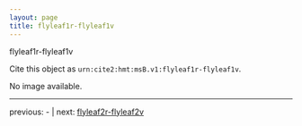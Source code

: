 ```yaml
---
layout: page
title: flyleaf1r-flyleaf1v
---
```


flyleaf1r-flyleaf1v

Cite this object as `urn:cite2:hmt:msB.v1:flyleaf1r-flyleaf1v`.

No image available. 



---

previous: - | next: [flyleaf2r-flyleaf2v](../flyleaf2r-flyleaf2v/)